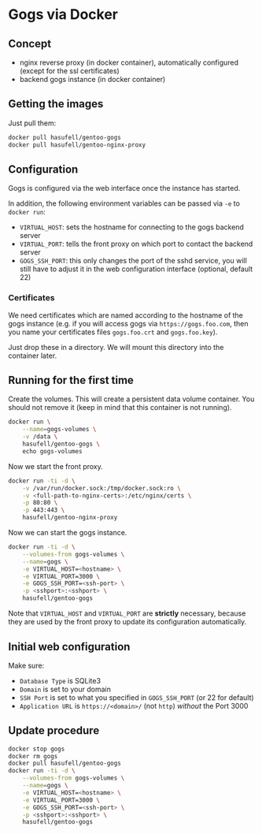 # Gogs via Docker

## Concept

* nginx reverse proxy (in docker container), automatically configured (except for the ssl certificates)
* backend gogs instance (in docker container)

## Getting the images

Just pull them:
```sh
docker pull hasufell/gentoo-gogs
docker pull hasufell/gentoo-nginx-proxy
```

## Configuration

Gogs is configured via the web interface once the instance has started.

In addition, the following environment variables can be passed via `-e` to
`docker run`:
* `VIRTUAL_HOST`: sets the hostname for connecting to the gogs backend server
* `VIRTUAL_PORT`: tells the front proxy on which port to contact the backend server
* `GOGS_SSH_PORT`: this only changes the port of the sshd service, you will still have to adjust it in the web configuration interface (optional, default 22)

### Certificates

We need certificates which are named according to the hostname
of the gogs instance (e.g. if you will access gogs via
`https://gogs.foo.com`, then you name your certificates files
`gogs.foo.crt` and `gogs.foo.key`).

Just drop these in a directory. We will mount this directory into the
container later.

## Running for the first time

Create the volumes. This will create a persistent data volume container.
You should not remove it (keep in mind that this container is not running).
```sh
docker run \
	--name=gogs-volumes \
	-v /data \
	hasufell/gentoo-gogs \
	echo gogs-volumes
```

Now we start the front proxy.
```sh
docker run -ti -d \
	-v /var/run/docker.sock:/tmp/docker.sock:ro \
	-v <full-path-to-nginx-certs>:/etc/nginx/certs \
	-p 80:80 \
	-p 443:443 \
	hasufell/gentoo-nginx-proxy
```

Now we can start the gogs instance.

```sh
docker run -ti -d \
	--volumes-from gogs-volumes \
	--name=gogs \
	-e VIRTUAL_HOST=<hostname> \
	-e VIRTUAL_PORT=3000 \
	-e GOGS_SSH_PORT=<ssh-port> \
	-p <sshport>:<sshport> \
	hasufell/gentoo-gogs
```

Note that `VIRTUAL_HOST` and `VIRTUAL_PORT` are __strictly__ necessary,
because they are used by the front proxy to update its configuration
automatically.

## Initial web configuration

Make sure:
* `Database Type` is SQLite3
* `Domain` is set to your domain
* `SSH Port` is set to what you specified in `GOGS_SSH_PORT` (or 22 for default)
* `Application URL` is `https://<domain>/` (not `http`) _without_ the Port 3000

## Update procedure
```sh
docker stop gogs
docker rm gogs
docker pull hasufell/gentoo-gogs
docker run -ti -d \
	--volumes-from gogs-volumes \
	--name=gogs \
	-e VIRTUAL_HOST=<hostname> \
	-e VIRTUAL_PORT=3000 \
	-e GOGS_SSH_PORT=<ssh-port> \
	-p <sshport>:<sshport> \
	hasufell/gentoo-gogs
```
